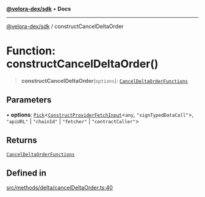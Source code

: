 [**@velora-dex/sdk**](../README.md) • **Docs**

***

[@velora-dex/sdk](../globals.md) / constructCancelDeltaOrder

# Function: constructCancelDeltaOrder()

> **constructCancelDeltaOrder**(`options`): [`CancelDeltaOrderFunctions`](../type-aliases/CancelDeltaOrderFunctions.md)

## Parameters

• **options**: [`Pick`](../-internal-/type-aliases/Pick.md)\<[`ConstructProviderFetchInput`](../interfaces/ConstructProviderFetchInput.md)\<`any`, `"signTypedDataCall"`\>, `"apiURL"` \| `"chainId"` \| `"fetcher"` \| `"contractCaller"`\>

## Returns

[`CancelDeltaOrderFunctions`](../type-aliases/CancelDeltaOrderFunctions.md)

## Defined in

[src/methods/delta/cancelDeltaOrder.ts:40](https://github.com/VeloraDEX/sdk/blob/feat/extend_delta_orders_filtering/src/methods/delta/cancelDeltaOrder.ts#L40)
